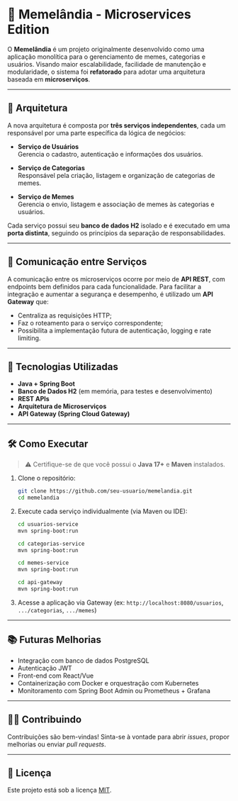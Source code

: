 # 📸 Memelândia - Microservices Edition

O **Memelândia** é um projeto originalmente desenvolvido como uma aplicação monolítica para o gerenciamento de memes, categorias e usuários. Visando maior escalabilidade, facilidade de manutenção e modularidade, o sistema foi **refatorado** para adotar uma arquitetura baseada em **microserviços**.

---

## 🧩 Arquitetura

A nova arquitetura é composta por **três serviços independentes**, cada um responsável por uma parte específica da lógica de negócios:

- **Serviço de Usuários**  
  Gerencia o cadastro, autenticação e informações dos usuários.

- **Serviço de Categorias**  
  Responsável pela criação, listagem e organização de categorias de memes.

- **Serviço de Memes**  
  Gerencia o envio, listagem e associação de memes às categorias e usuários.

Cada serviço possui seu **banco de dados H2** isolado e é executado em uma **porta distinta**, seguindo os princípios da separação de responsabilidades.

---

## 🔀 Comunicação entre Serviços

A comunicação entre os microserviços ocorre por meio de **API REST**, com endpoints bem definidos para cada funcionalidade. Para facilitar a integração e aumentar a segurança e desempenho, é utilizado um **API Gateway** que:

- Centraliza as requisições HTTP;
- Faz o roteamento para o serviço correspondente;
- Possibilita a implementação futura de autenticação, logging e rate limiting.

---

## 🚀 Tecnologias Utilizadas

- **Java + Spring Boot**
- **Banco de Dados H2** (em memória, para testes e desenvolvimento)
- **REST APIs**
- **Arquitetura de Microserviços**
- **API Gateway (Spring Cloud Gateway)**

---

## 🛠️ Como Executar

> ⚠️ Certifique-se de que você possui o **Java 17+** e **Maven** instalados.

1. Clone o repositório:
   ```bash
   git clone https://github.com/seu-usuario/memelandia.git
   cd memelandia
   ```

2. Execute cada serviço individualmente (via Maven ou IDE):
   ```bash
   cd usuarios-service
   mvn spring-boot:run

   cd categorias-service
   mvn spring-boot:run

   cd memes-service
   mvn spring-boot:run

   cd api-gateway
   mvn spring-boot:run
   ```

3. Acesse a aplicação via Gateway (ex: `http://localhost:8080/usuarios`, `.../categorias`, `.../memes`)

---

## 📚 Futuras Melhorias

- Integração com banco de dados PostgreSQL
- Autenticação JWT
- Front-end com React/Vue
- Containerização com Docker e orquestração com Kubernetes
- Monitoramento com Spring Boot Admin ou Prometheus + Grafana

---

## 👨‍💻 Contribuindo

Contribuições são bem-vindas! Sinta-se à vontade para abrir *issues*, propor melhorias ou enviar *pull requests*.

---

## 📄 Licença

Este projeto está sob a licença [MIT](LICENSE).
